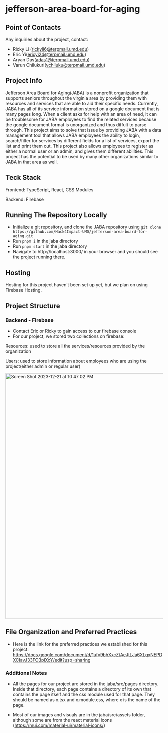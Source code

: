 # jefferson-area-board-for-aging
## Point of Contacts
Any inquiries about the project, contact:
- Ricky Li (rickyli6@terpmail.umd.edu)
- Eric Yi(ericyi24@terpmail.umd.edu)
- Aryan Das(adas1@terpmail.umd.edu)
- Varun Chilukuri(vchiluku@terpmail.umd.edu)

## Project Info
Jefferson Area Board for Aging(JABA) is a nonprofit organization that supports seniors throughout the virginia area by providing them with resources and services that are able to aid their specific needs. Currently, JABA has all of its service information stored on a google document that is many pages long. When a client asks for help with an area of need, it can be troublesome for JABA employees to find the related services because the google document format is unorganized and thus diffult to parse through. This project aims to solve that issue by providing JABA with a data management tool that allows JABA employees the ability to login, search/filter for services by different fields for a list of services, export the list and print them out. This project also allows employees to register as either a normal user or an admin, and gives them different abilities. This project has the potential to be used by many other organizations similar to JABA in that area as well. 

## Teck Stack
Frontend: TypeScript, React, CSS Modules

Backend: Firebase


## Running The Repository Locally

- Initialize a git repository, and clone the JABA repository using `git clone https://github.com/Hack4Impact-UMD/jefferson-area-board-for-aging.git`
- Run `pnpm i` in the jaba directory
- Run `pnpm start` in the jaba directory
- Navigate to  http://localhost:3000/ in your browser and you should see the project running there.

## Hosting
Hosting for this project haven’t been set up yet, but we plan on using Firebase Hosting.


## Project Structure
### Backend - Firebase
- Contact Eric or Ricky to gain access to our firebase console
- For our project, we stored two collections on firebase:
  
Resources: used to store all the services/resources provided by the organization

Users: used to store information about employees who are using the project(either admin or regular user)

<img width="786" alt="Screen Shot 2023-12-21 at 10 47 02 PM" src="https://github.com/Hack4Impact-UMD/jefferson-area-board-for-aging/assets/68857577/7315f1e7-b8e3-4ef1-a33d-e430d4dca968">

## File Organization and Preferred Practices
- Here is the link for the preferred practices we established for this project: https://docs.google.com/document/d/1ufv9bhXxcZtAeJtLJa6XLqxNEPDXCIavJ33FO3piXoY/edit?usp=sharing

### Additional Notes
- All the pages for our project are stored in the jaba/src/pages directory. Inside that directory, each page contains a directory of its own that contains the page itself and the css module used for that page. They should be named as x.tsx and x.module.css, where x is the name of the page.
  
- Most of our images and visuals are in the jaba/src/assets folder, although some are from the react material icons (https://mui.com/material-ui/material-icons/) 














